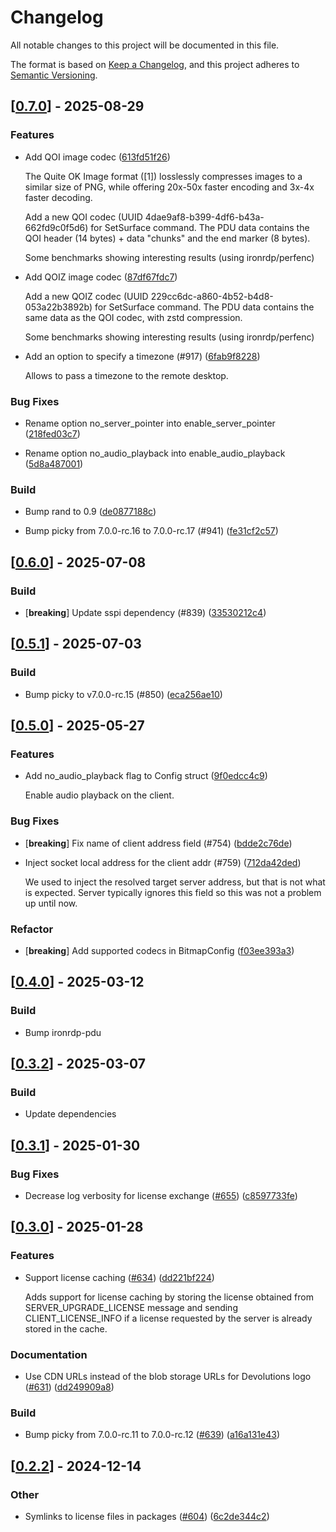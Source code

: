 # Changelog

All notable changes to this project will be documented in this file.

The format is based on [Keep a Changelog](https://keepachangelog.com/en/1.0.0/),
and this project adheres to [Semantic Versioning](https://semver.org/spec/v2.0.0.html).


## [[0.7.0](https://github.com/Devolutions/IronRDP/compare/ironrdp-connector-v0.6.0...ironrdp-connector-v0.7.0)] - 2025-08-29

### <!-- 1 -->Features

- Add QOI image codec ([613fd51f26](https://github.com/Devolutions/IronRDP/commit/613fd51f26315d8212662c46f8e625c541e4bb59)) 

  The Quite OK Image format ([1]) losslessly compresses images to a
  similar size of PNG, while offering 20x-50x faster encoding and 3x-4x
  faster decoding.
  
  Add a new QOI codec (UUID 4dae9af8-b399-4df6-b43a-662fd9c0f5d6) for
  SetSurface command. The PDU data contains the QOI header (14 bytes) +
  data "chunks" and the end marker (8 bytes).
  
  Some benchmarks showing interesting results (using ironrdp/perfenc)

- Add QOIZ image codec ([87df67fdc7](https://github.com/Devolutions/IronRDP/commit/87df67fdc76ff4f39d4b83521e34bf3b5e2e73bb)) 

  Add a new QOIZ codec (UUID 229cc6dc-a860-4b52-b4d8-053a22b3892b) for
  SetSurface command. The PDU data contains the same data as the QOI
  codec, with zstd compression.
  
  Some benchmarks showing interesting results (using ironrdp/perfenc)

- Add an option to specify a timezone (#917) ([6fab9f8228](https://github.com/Devolutions/IronRDP/commit/6fab9f8228578b3c78db131b3c2e0526352116a9)) 

  Allows to pass a timezone to the remote desktop.

### <!-- 4 -->Bug Fixes

- Rename option no_server_pointer into enable_server_pointer ([218fed03c7](https://github.com/Devolutions/IronRDP/commit/218fed03c7993af0f958453e3944c58bcf9f43cb)) 

- Rename option no_audio_playback into enable_audio_playback ([5d8a487001](https://github.com/Devolutions/IronRDP/commit/5d8a487001c1280cbaf9f581f2a9a2f47d187bf0)) 

### <!-- 7 -->Build

- Bump rand to 0.9 ([de0877188c](https://github.com/Devolutions/IronRDP/commit/de0877188cbb3692c3ce0d9a72f6e96d515cde1f)) 

- Bump picky from 7.0.0-rc.16 to 7.0.0-rc.17 (#941) ([fe31cf2c57](https://github.com/Devolutions/IronRDP/commit/fe31cf2c574e0b06177a931db4cac95ea9cfbe7e)) 

## [[0.6.0](https://github.com/Devolutions/IronRDP/compare/ironrdp-connector-v0.5.1...ironrdp-connector-v0.6.0)] - 2025-07-08

### Build

- [**breaking**] Update sspi dependency (#839) ([33530212c4](https://github.com/Devolutions/IronRDP/commit/33530212c42bf28c875ac078ed2408657831b417)) 

## [[0.5.1](https://github.com/Devolutions/IronRDP/compare/ironrdp-connector-v0.5.0...ironrdp-connector-v0.5.1)] - 2025-07-03

### <!-- 7 -->Build

- Bump picky to v7.0.0-rc.15 (#850) ([eca256ae10](https://github.com/Devolutions/IronRDP/commit/eca256ae10c52c4a42e7e77d41c0a1d6c180ebf3)) 

## [[0.5.0](https://github.com/Devolutions/IronRDP/compare/ironrdp-connector-v0.4.0...ironrdp-connector-v0.5.0)] - 2025-05-27

### <!-- 1 -->Features

- Add no_audio_playback flag to Config struct ([9f0edcc4c9](https://github.com/Devolutions/IronRDP/commit/9f0edcc4c9c49d59cc10de37f920aae073e3dd8a)) 

  Enable audio playback on the client.

### <!-- 4 -->Bug Fixes

- [**breaking**] Fix name of client address field (#754) ([bdde2c76de](https://github.com/Devolutions/IronRDP/commit/bdde2c76ded7315f7bc91d81a0909a1cb827d870)) 

- Inject socket local address for the client addr (#759) ([712da42ded](https://github.com/Devolutions/IronRDP/commit/712da42dedc193239e457d8270d33cc70bd6a4b9)) 

  We used to inject the resolved target server address, but that is not
  what is expected. Server typically ignores this field so this was not a
  problem up until now.

### Refactor

- [**breaking**] Add supported codecs in BitmapConfig ([f03ee393a3](https://github.com/Devolutions/IronRDP/commit/f03ee393a36906114b5bcba0e88ebc6869a99785)) 



## [[0.4.0](https://github.com/Devolutions/IronRDP/compare/ironrdp-connector-v0.3.2...ironrdp-connector-v0.4.0)] - 2025-03-12

### <!-- 7 -->Build

- Bump ironrdp-pdu


## [[0.3.2](https://github.com/Devolutions/IronRDP/compare/ironrdp-connector-v0.3.1...ironrdp-connector-v0.3.2)] - 2025-03-07

### Build

- Update dependencies



## [[0.3.1](https://github.com/Devolutions/IronRDP/compare/ironrdp-connector-v0.3.0...ironrdp-connector-v0.3.1)] - 2025-01-30

### <!-- 4 -->Bug Fixes

- Decrease log verbosity for license exchange ([#655](https://github.com/Devolutions/IronRDP/issues/655)) ([c8597733fe](https://github.com/Devolutions/IronRDP/commit/c8597733fe9998318764064c3682506bf82026d2)) 



## [[0.3.0](https://github.com/Devolutions/IronRDP/compare/ironrdp-connector-v0.2.2...ironrdp-connector-v0.3.0)] - 2025-01-28

### <!-- 1 -->Features

- Support license caching ([#634](https://github.com/Devolutions/IronRDP/issues/634)) ([dd221bf224](https://github.com/Devolutions/IronRDP/commit/dd221bf22401c4635798ec012724cba7e6d503b2)) 

  Adds support for license caching by storing the license obtained
  from SERVER_UPGRADE_LICENSE message and sending
  CLIENT_LICENSE_INFO if a license requested by the server is already
  stored in the cache.

### <!-- 6 -->Documentation

- Use CDN URLs instead of the blob storage URLs for Devolutions logo ([#631](https://github.com/Devolutions/IronRDP/issues/631)) ([dd249909a8](https://github.com/Devolutions/IronRDP/commit/dd249909a894004d4f728d30b3a4aa77a0f8193b)) 

### <!-- 7 -->Build

- Bump picky from 7.0.0-rc.11 to 7.0.0-rc.12 ([#639](https://github.com/Devolutions/IronRDP/issues/639)) ([a16a131e43](https://github.com/Devolutions/IronRDP/commit/a16a131e4301e0dfafe8f3b73e1a75a3a06cfdc7)) 



## [[0.2.2](https://github.com/Devolutions/IronRDP/compare/ironrdp-connector-v0.2.1...ironrdp-connector-v0.2.2)] - 2024-12-14

### Other

- Symlinks to license files in packages ([#604](https://github.com/Devolutions/IronRDP/pull/604)) ([6c2de344c2](https://github.com/Devolutions/IronRDP/commit/6c2de344c2dd93ce9621834e0497ed7c3bfaf91a)) 
